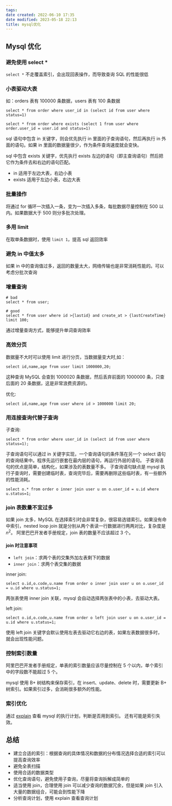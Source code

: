 ```yaml
---
tags: 
date created: 2022-06-10 17:35
date modified: 2023-05-18 22:13
title: mysql优化
---
```


## Mysql 优化

### 避免使用 select *

`select *` 不走覆盖索引，会出现回表操作，而导致查询 SQL 的性能很低

### 小表驱动大表

如：orders 表有 100000 条数据，users 表有 100 条数据

```mysql
select * from order where user_id in (select id from user where status=1)
```

```mysql
select * from order where exists (select 1 from user where order.user_id = user.id and status=1)
```

sql 语句中包含 in 关键字，则会优先执行 in 里面的子查询语句，然后再执行 in 外面的语句。如果 in 里面的数据量很少，作为条件查询速度就会变快。

sql 中包含 exists 关键字，优先执行 exists 左边的语句（即主查询语句）然后把它作为条件去和右边的语句匹配。

- in 适用于左边大表，右边小表
- exists 适用于左边小表，右边大表

### 批量操作

将通过 for 循环一次插入一条，变为一次插入多条，每批数据尽量控制在 500 以内。如果数据大于 500 则分多批次处理。

### 多用 limit

在取单条数据时，使用 `limit 1`，提高 sql 返回效率

### 避免 in 中值太多

如果 in 中的查询值过多，返回的数量太大，网络传输也是非常消耗性能的。可以考虑分批次查询

### 增量查询

```mysql
# bad
select * from user;

# good
select * from user where id >{lastid} and create_at > {lastCreateTime} limit 100;
```

通过增量查询方式，能够提升单词查询效率

### 高效分页

数据量不大时可以使用 limit 进行分页，当数据量变大时,如：

```mysql
select id,name,age from user limit 1000000,20;
```

这种查询 MySQL 会查到 1000020 条数据，然后丢弃前面的 1000000 条，只查后面的 20 条数据，这是非常浪费资源的。

优化:

```mysql
select id,name,age from user where id > 1000000 limit 20;
```

### 用连接查询代替子查询

子查询:

```mysql
select * from order where user_id in (select id from user where status=1);
```

子查询语句可以通过 in 关键字实现，一个查询语句的条件落在另一个 select 语句的查询结果中。程序先运行嵌套在最内层的语句，再运行外层的语句。
子查询语句的优点是简单，结构化，如果涉及的表数量不多。
子查询语句缺点是 mysql 执行子查询时，需要创建临时表，查询完毕后，需要再删除这些临时表，有一些额外的性能消耗。

```mysql
select o.* from order o inner join user u on o.user_id = u.id where u.status=1;
```

### join 表数量不宜过多

如果 join 太多，MySQL 在选择索引时会非常复杂，很容易选错索引。如果没有命中索引，nested loop join 就是分别从两个表读一行数据进行两两对比，复杂度是 $n^2$。
阿里巴巴开发者手册规定，join 表的数量不应该超过 3 个。

#### join 时注意事项

- `left join`：求两个表的交集外加左表剩下的数据
- `inner join`：求两个表交集的数据

inner join:

```mysql
select o.id,o.code,u.name from order o inner join user u on o.user_id = u.id where u.status=1;
```

两张表使用 inner join 关联，mysql 会自动选择两张表中的小表，去驱动大表。

left join:

```mysql
select o.id,o.code,u.name from order o left join user u on o.user_id = u.id where u.status=1;
```

使用 left join 关键字会默认使用左表去驱动它右边的表，如果左表数据很多时，就会出现性能问题。

### 控制索引数量

阿里巴巴开发者手册规定，单表的索引数量应该尽量控制在 5 个以内，单个索引中的字段数不能超过 5 个。

mysql 使用 B+ 树结构来保存索引，在 insert、update、delete 时，需要更新 B+ 树索引。如果索引过多，会消耗很多额外的性能。

### 索引优化

通过 [explain](explain使用.md) 查看 mysql 的执行计划，判断是否用到索引。
还有可能是索引失效。

## 总结

- 建立合适的索引：根据查询的具体情况和数据的分布情况选择合适的索引可以提高查询效率
- 避免全表扫描
- 使用合适的数据类型
- 优化查询语句，避免使用子查询，尽量将查询拆解成简单的
- 适当使用 join，合理使用 join 可以减少查询的数据冗余，但是如果 join 引入大量的数据组合，可能会到性能下降
- 分析查询计划，使用 explain 查看查询计划

